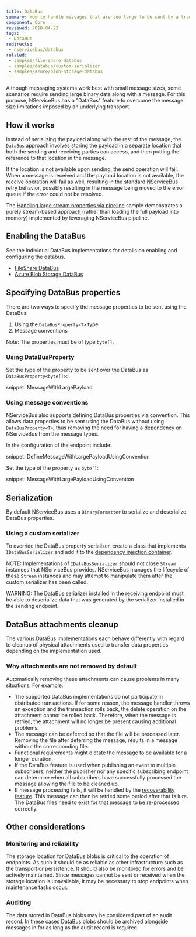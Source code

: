 ```yaml
---
title: DataBus
summary: How to handle messages that are too large to be sent by a transport
component: Core
reviewed: 2018-04-22
tags:
 - DataBus
redirects:
 - nservicebus/databus
related:
 - samples/file-share-databus
 - samples/databus/custom-serializer
 - samples/azure/blob-storage-databus
---
```


Although messaging systems work best with small message sizes, some scenarios require sending large binary data along with a message. For this purpose, NServiceBus has a "DataBus" feature to overcome the message size limitations imposed by an underlying transport.


## How it works

Instead of serializing the payload along with the rest of the message, the `DataBus` approach involves storing the payload in a separate location that both the sending and receiving parties can access, and then putting the reference to that location in the message.

If the location is not available upon sending, the send operation will fail. When a message is received and the payload location is not available, the receive operation will fail as well, resulting in the standard NServiceBus retry behavior, possibly resulting in the message being moved to the error queue if the error could not be resolved.

The [Handling large stream properties via pipeline](/samples/pipeline/stream-properties/) sample demonstrates a purely stream-based approach (rather than loading the full payload into memory) implemented by leveraging NServiceBus pipeline. 


## Enabling the DataBus

See the individual DataBus implementations for details on enabling and configuring the databus.

 * [FileShare DataBus](file-share.md)
 * [Azure Blob Storage DataBus](azure-blob-storage.md)


## Specifying DataBus properties

There are two ways to specify the message properties to be sent using the DataBus:

 1. Using the `DataBusProperty<T>` type
 1. Message conventions

Note: The properties must be of type `byte[]`.


### Using DataBusProperty<T>

Set the type of the property to be sent over the DataBus as `DataBusProperty<byte[]>`: 

snippet: MessageWithLargePayload


### Using message conventions

NServiceBus also supports defining DataBus properties via convention. This allows data properties to be sent using the DataBus without using `DataBusProperty<T>`, thus removing the need for having a dependency on NServiceBus from the message types.

In the configuration of the endpoint include:

snippet: DefineMessageWithLargePayloadUsingConvention

Set the type of the property as `byte[]`:

snippet: MessageWithLargePayloadUsingConvention


## Serialization

By default NServiceBus uses a `BinaryFormatter` to serialize and deserialize DataBus properties.


### Using a custom serializer

To override the DataBus property serializer, create a class that implements `IDataBusSerializer` and add it to the [dependency injection container](/nservicebus/dependency-injection/).

NOTE: Implementations of `IDataBusSerializer` should not close `Stream` instances that NServiceBus provides. NServiceBus manages the lifecycle of these `Stream` instances and may attempt to manipulate them after the custom serializer has been called.

WARNING: The DataBus serializer installed in the receiving endpoint must be able to deserialize data that was generated by the serializer installed in the sending endpoint.


## DataBus attachments cleanup

The various DataBus implementations each behave differently with regard to cleanup of physical attachments used to transfer data properties depending on the implementation used.


### Why attachments are not removed by default

Automatically removing these attachments can cause problems in many situations. For example:

 * The supported DataBus implementations do not participate in distributed transactions. If for some reason, the message handler throws an exception and the transaction rolls back, the delete operation on the attachment cannot be rolled back. Therefore, when the message is retried, the attachment will no longer be present causing additional problems.
 * The message can be deferred so that the file will be processed later. Removing the file after deferring the message, results in a message without the corresponding file.
 * Functional requirements might dictate the message to be available for a longer duration.
 * If the DataBus feature is used when publishing an event to multiple subscribers, neither the publisher nor any specific subscribing endpoint can determine when all subscribers have successfully processed the message allowing the file to be cleaned up.
 * If message processing fails, it will be handled by the [recoverability feature](/nservicebus/recoverability/). This message can then be retried some period after that failure. The DataBus files need to exist for that message to be re-processed correctly.


## Other considerations


### Monitoring and reliability

The storage location for DataBus blobs is critical to the operation of endpoints. As such it should be as reliable as other infrastructure such as the transport or persistence. It should also be monitored for errors and be actively maintained. Since messages cannot be sent or received when the storage location is unavailable, it may be necessary to stop endpoints when maintenance tasks occur.


### Auditing

The data stored in DataBus blobs may be considered part of an audit record. In these cases DataBus blobs should be archived alongside messages in for as long as the audit record is required. 
